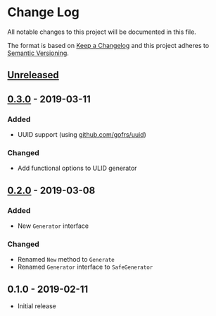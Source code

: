 # Change Log


All notable changes to this project will be documented in this file.

The format is based on [Keep a Changelog](http://keepachangelog.com/en/1.0.0/)
and this project adheres to [Semantic Versioning](http://semver.org/spec/v2.0.0.html).


## [Unreleased]


## [0.3.0] - 2019-03-11

### Added

- UUID support (using [github.com/gofrs/uuid](https://github.com/gofrs/uuid))

### Changed

- Add functional options to ULID generator


## [0.2.0] - 2019-03-08

### Added

- New `Generator` interface

### Changed

- Renamed `New` method to `Generate`
- Renamed `Generator` interface to `SafeGenerator`


## 0.1.0 - 2019-02-11

- Initial release


[Unreleased]: https://github.com/goph/idgen/compare/v0.3.0...HEAD
[0.3.0]: https://github.com/goph/idgen/compare/v0.2.0...v0.3.0
[0.2.0]: https://github.com/goph/idgen/compare/v0.1.0...v0.2.0
